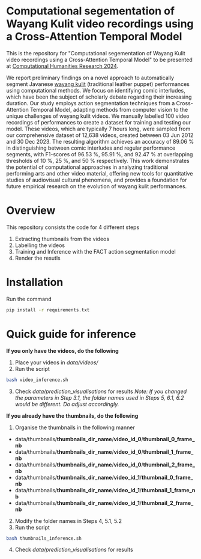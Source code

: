 # Computational segementation of Wayang Kulit video recordings using a Cross-Attention Temporal Model
This is the repository for "Computational segementation of Wayang Kulit video recordings using a Cross-Attention Temporal Model" to be presented at [Computational Humanities Research 2024](http://2024.computational-humanities-research.org/papers/paper141/).

We report preliminary findings on a novel approach to automatically segment Javanese [wayang kulit](https://cwa-web.org) (traditional leather puppet) performances using computational methods. We focus on identifying comic interludes, which have been the subject of scholarly debate regarding their increasing duration. Our study employs action segmentation techniques from a Cross-Attention Temporal Model, adapting methods from computer vision to the unique challenges of wayang kulit videos. We manually labelled 100 video recordings of performances to create a dataset for training and testing our model. These videos, which are typically 7 hours long, were sampled from our comprehensive dataset of 12,638 videos, created between 03 Jun 2012 and 30 Dec 2023. The resulting algorithm achieves an accuracy of 89.06 % in distinguishing between comic interludes and regular performance segments, with F1-scores of 96.53 %, 95.91 %, and 92.47 % at overlapping thresholds of 10 %, 25 %, and 50 % respectively. This work demonstrates the potential of computational approaches in analyzing traditional performing arts and other video material, offering new tools for quantitative studies of audiovisual cultural phenomena, and provides a foundation for future empirical research on the evolution of wayang kulit performances.

# Overview
This repository consists the code for 4 different steps
1. Extracting thumbnails from the videos
2. Labelling the videos
3. Training and Inference with the FACT action segmentation model
4. Render the resutls

# Installation
Run the command
```bash
pip install -r requirements.txt
```

# Quick guide for inference

**If you only have the videos, do the following**
1. Place your videos in *data/videos/*
2. Run the script
```bash
bash video_inference.sh
```
3. Check *data/prediction_visualisations* for results
<em>Note: If you changed the parameters in Step 3.1, the folder names used in Steps 5, 6.1, 6.2 would be different. Do adjust accordingly.</em>

**If you already have the thumbnails, do the following**
1. Organise the thumbnails in the following manner 
* data/thumbnails/**thumbnails_dir_name**/**video_id_0**/**thumbnail_0_frame_nb**
* data/thumbnails/**thumbnails_dir_name**/**video_id_0**/**thumbnail_1_frame_nb**
* data/thumbnails/**thumbnails_dir_name**/**video_id_0**/**thumbnail_2_frame_nb**
* data/thumbnails/**thumbnails_dir_name**/**video_id_1**/**thumbnail_0_frame_nb**
* data/thumbnails/**thumbnails_dir_name**/**video_id_1**/**thumbnail_1_frame_nb**
* data/thumbnails/**thumbnails_dir_name**/**video_id_1**/**thumbnail_2_frame_nb**
2. Modify the folder names in Steps 4, 5.1, 5.2
3. Run the script
```bash
bash thumbnails_inference.sh
```
4. Check *data/prediction_visualisations* for results

